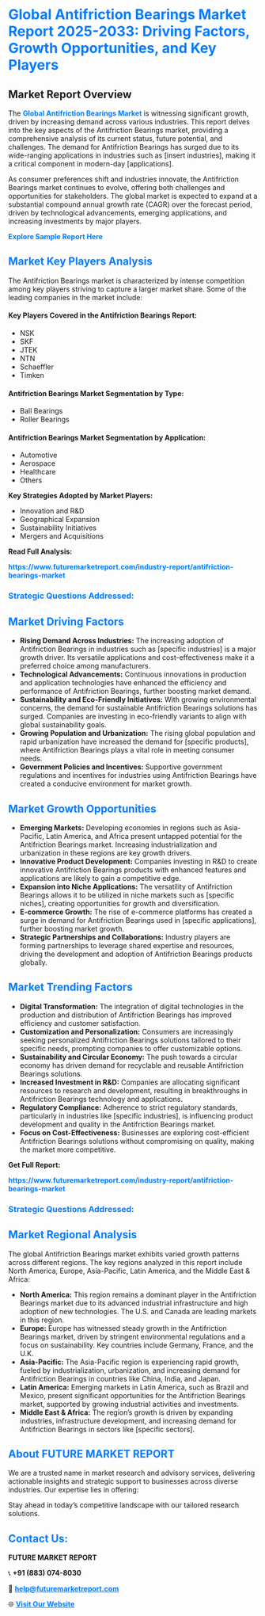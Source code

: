 <h1 style="color: #007BFF;">Global Antifriction Bearings Market Report 2025-2033: Driving Factors, Growth Opportunities, and Key Players</h1>

<section id="overview">
<h2>Market Report Overview</h2>
<p>The <a href="https://www.futuremarketreport.com/industry-report/antifriction-bearings-market" style="color: #007BFF; text-decoration: none;"><strong>Global Antifriction Bearings Market</strong></a> is witnessing significant growth, driven by increasing demand across various industries. This report delves into the key aspects of the Antifriction Bearings market, providing a comprehensive analysis of its current status, future potential, and challenges. The demand for Antifriction Bearings has surged due to its wide-ranging applications in industries such as [insert industries], making it a critical component in modern-day [applications].</p>
<p>As consumer preferences shift and industries innovate, the Antifriction Bearings market continues to evolve, offering both challenges and opportunities for stakeholders. The global market is expected to expand at a substantial compound annual growth rate (CAGR) over the forecast period, driven by technological advancements, emerging applications, and increasing investments by major players.</p>
</section>

<section id="overview">
<p><a href="https://www.futuremarketreport.com/request-sample/reportId=103369" style="color: #007BFF; text-decoration: none;"><strong>Explore Sample Report Here</strong></a></p>
</section>

<section id="key-players">
<h2 style="color: #007BFF;">Market Key Players Analysis</h2>
<p>The Antifriction Bearings market is characterized by intense competition among key players striving to capture a larger market share. Some of the leading companies in the market include:</p>
<h4>Key Players Covered in the Antifriction Bearings Report:</h4>
<ul><li>NSK</li><li>SKF</li><li>JTEK</li><li>NTN</li><li>Schaeffler</li><li>Timken</li></ul>
<h4>Antifriction Bearings Market Segmentation by Type:</h4>
<ul><li>Ball Bearings</li><li>Roller Bearings</li></ul>

<h4>Antifriction Bearings Market Segmentation by Application:</h4>
<ul><li>Automotive</li><li>Aerospace</li><li>Healthcare</li><li>Others</li></ul>
<p><strong>Key Strategies Adopted by Market Players:</strong></p>
<ul>
<li>Innovation and R&D</li>
<li>Geographical Expansion</li>
<li>Sustainability Initiatives</li>
<li>Mergers and Acquisitions</li>
</ul>
</section>

<section>
<p><strong>Read Full Analysis: </strong></p><a href="https://www.futuremarketreport.com/industry-report/antifriction-bearings-market" style="color: #007BFF; text-decoration: none;"><strong>https://www.futuremarketreport.com/industry-report/antifriction-bearings-market</strong></a>
<h3 style="color: #007BFF;">Strategic Questions Addressed:</h3>
</section>

<section id="driving-factors">
<h2 style="color: #007BFF;">Market Driving Factors</h2>
<ul>
<li><strong>Rising Demand Across Industries:</strong> The increasing adoption of Antifriction Bearings in industries such as [specific industries] is a major growth driver. Its versatile applications and cost-effectiveness make it a preferred choice among manufacturers.</li>
<li><strong>Technological Advancements:</strong> Continuous innovations in production and application technologies have enhanced the efficiency and performance of Antifriction Bearings, further boosting market demand.</li>
<li><strong>Sustainability and Eco-Friendly Initiatives:</strong> With growing environmental concerns, the demand for sustainable Antifriction Bearings solutions has surged. Companies are investing in eco-friendly variants to align with global sustainability goals.</li>
<li><strong>Growing Population and Urbanization:</strong> The rising global population and rapid urbanization have increased the demand for [specific products], where Antifriction Bearings plays a vital role in meeting consumer needs.</li>
<li><strong>Government Policies and Incentives:</strong> Supportive government regulations and incentives for industries using Antifriction Bearings have created a conducive environment for market growth.</li>
</ul>
</section>

<section id="growth-opportunities">
<h2 style="color: #007BFF;">Market Growth Opportunities</h2>
<ul>
<li><strong>Emerging Markets:</strong> Developing economies in regions such as Asia-Pacific, Latin America, and Africa present untapped potential for the Antifriction Bearings market. Increasing industrialization and urbanization in these regions are key growth drivers.</li>
<li><strong>Innovative Product Development:</strong> Companies investing in R&D to create innovative Antifriction Bearings products with enhanced features and applications are likely to gain a competitive edge.</li>
<li><strong>Expansion into Niche Applications:</strong> The versatility of Antifriction Bearings allows it to be utilized in niche markets such as [specific niches], creating opportunities for growth and diversification.</li>
<li><strong>E-commerce Growth:</strong> The rise of e-commerce platforms has created a surge in demand for Antifriction Bearings used in [specific applications], further boosting market growth.</li>
<li><strong>Strategic Partnerships and Collaborations:</strong> Industry players are forming partnerships to leverage shared expertise and resources, driving the development and adoption of Antifriction Bearings products globally.</li>
</ul>
</section>

<section id="trending-factors">
<h2 style="color: #007BFF;">Market Trending Factors</h2>
<ul>
<li><strong>Digital Transformation:</strong> The integration of digital technologies in the production and distribution of Antifriction Bearings has improved efficiency and customer satisfaction.</li>
<li><strong>Customization and Personalization:</strong> Consumers are increasingly seeking personalized Antifriction Bearings solutions tailored to their specific needs, prompting companies to offer customizable options.</li>
<li><strong>Sustainability and Circular Economy:</strong> The push towards a circular economy has driven demand for recyclable and reusable Antifriction Bearings solutions.</li>
<li><strong>Increased Investment in R&D:</strong> Companies are allocating significant resources to research and development, resulting in breakthroughs in Antifriction Bearings technology and applications.</li>
<li><strong>Regulatory Compliance:</strong> Adherence to strict regulatory standards, particularly in industries like [specific industries], is influencing product development and quality in the Antifriction Bearings market.</li>
<li><strong>Focus on Cost-Effectiveness:</strong> Businesses are exploring cost-efficient Antifriction Bearings solutions without compromising on quality, making the market more competitive.</li>
</ul>
</section>

<section>
<p><strong>Get Full Report: </strong></p><a href="https://www.futuremarketreport.com/industry-report/antifriction-bearings-market" style="color: #007BFF; text-decoration: none;"><strong>https://www.futuremarketreport.com/industry-report/antifriction-bearings-market</strong></a>
<h3 style="color: #007BFF;">Strategic Questions Addressed:</h3>
</section>


<section id="regional-analysis">
<h2 style="color: #007BFF;">Market Regional Analysis</h2>
<p>The global Antifriction Bearings market exhibits varied growth patterns across different regions. The key regions analyzed in this report include North America, Europe, Asia-Pacific, Latin America, and the Middle East & Africa:</p>
<ul>
<li><strong>North America:</strong> This region remains a dominant player in the Antifriction Bearings market due to its advanced industrial infrastructure and high adoption of new technologies. The U.S. and Canada are leading markets in this region.</li>
<li><strong>Europe:</strong> Europe has witnessed steady growth in the Antifriction Bearings market, driven by stringent environmental regulations and a focus on sustainability. Key countries include Germany, France, and the U.K.</li>
<li><strong>Asia-Pacific:</strong> The Asia-Pacific region is experiencing rapid growth, fueled by industrialization, urbanization, and increasing demand for Antifriction Bearings in countries like China, India, and Japan.</li>
<li><strong>Latin America:</strong> Emerging markets in Latin America, such as Brazil and Mexico, present significant opportunities for the Antifriction Bearings market, supported by growing industrial activities and investments.</li>
<li><strong>Middle East & Africa:</strong> The region’s growth is driven by expanding industries, infrastructure development, and increasing demand for Antifriction Bearings in sectors like [specific sectors].</li>
</ul>
</section>

<footer>
<h2 style="color: #007BFF;">About FUTURE MARKET REPORT</h2>
<p>We are a trusted name in market research and advisory services, delivering actionable insights and strategic support to businesses across diverse industries. Our expertise lies in offering:</p>

<p>Stay ahead in today’s competitive landscape with our tailored research solutions.</p>

<h2 style="color: #007BFF;">Contact Us:</h2>
<p><strong>FUTURE MARKET REPORT</strong></p>
<p>📞 <strong>+91 (883) 074-8030</strong></p>
<p>📧 <strong><a href="mailto:help@futuremarketreport.com" style="color: #007BFF;">help@futuremarketreport.com</a></strong></p>
<p>🌐 <strong><a href="https://www.futuremarketreport.com/" style="color: #007BFF;">Visit Our Website</a></strong></p>
</footer>